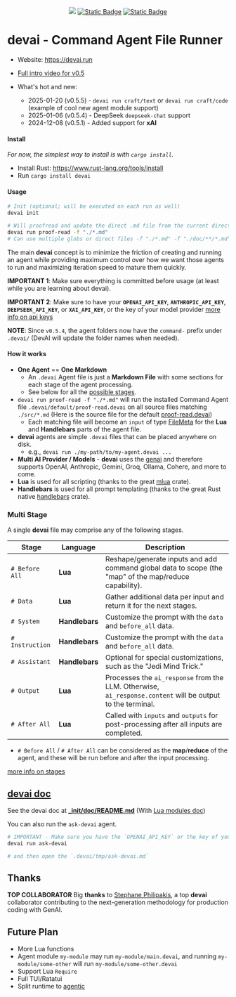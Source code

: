 <div align="center">

<a href="https://crates.io/crates/devai"><img src="https://img.shields.io/crates/v/devai.svg" /></a>
<a href="https://github.com/jeremychone/rust-devai"><img alt="Static Badge" src="https://img.shields.io/badge/GitHub-Repo?color=%23336699"></a>
<a href="https://www.youtube.com/watch?v=b3LJcNkhkH4&list=PL7r-PXl6ZPcBcLsBdBABOFUuLziNyigqj"><img alt="Static Badge" src="https://img.shields.io/badge/YouTube_devai_Intro-Video?style=flat&logo=youtube&color=%23ff0000"></a>

</div>

# **devai** - **Command Agent File Runner**

- Website: https://devai.run

- [Full intro video for v0.5](https://www.youtube.com/watch?v=b3LJcNkhkH4&list=PL7r-PXl6ZPcBcLsBdBABOFUuLziNyigqj)

- What's hot and new:
  - 2025-01-20 (v0.5.5) - `devai run craft/text` or `devai run craft/code` (example of cool new agent module support)
  - 2025-01-06 (v0.5.4) - DeepSeek `deepseek-chat` support
  - 2024-12-08 (v0.5.1) - Added support for **xAI**

#### Install

_For now, the simplest way to install is with `cargo install`._

- Install Rust: https://www.rust-lang.org/tools/install
- Run `cargo install devai`

#### Usage

```sh
# Init (optional; will be executed on each run as well)
devai init

# Will proofread and update the direct .md file from the current directory
devai run proof-read -f "./*.md"
# Can use multiple globs or direct files -f "./*.md" -f "./doc/**/*.md"
```

The main **devai** concept is to minimize the friction of creating and running an agent while providing maximum control over how we want those agents to run and maximizing iteration speed to mature them quickly.

**IMPORTANT 1**: Make sure everything is committed before usage (at least while you are learning about devai).

**IMPORTANT 2**: Make sure to have your **`OPENAI_API_KEY`**, **`ANTHROPIC_API_KEY`**, **`DEEPSEEK_API_KEY`**, or **`XAI_API_KEY`**, or the key of your model provider [more info on api keys](_init/doc/README.md#api-keys)

**NOTE**: Since `v0.5.4`, the agent folders now have the `command-` prefix under `.devai/` (DevAI will update the folder names when needed).

#### How it works

- **One Agent** == **One Markdown** 
    - An `.devai` Agent file is just a **Markdown File** with some sections for each stage of the agent processing.
    - See below for all the [possible stages](#multi-stage).
- `devai run proof-read -f "./*.md"` will run the installed Command Agent file `.devai/default/proof-read.devai` on all source files matching `./src/*.md` (Here is the source file for the default [proof-read.devai](/_init/agents/proof-read.devai))
  - Each matching file will become an `input` of type [FileMeta](./_init/doc/lua.md#filemeta) for the **Lua** and **Handlebars** parts of the agent file. 
- **devai** agents are simple `.devai` files that can be placed anywhere on disk.
  - e.g., `devai run ./my-path/to/my-agent.devai ...`  
- **Multi AI Provider / Models** - **devai** uses the [genai](https://crates.io/crates/genai) and therefore supports OpenAI, Anthropic, Gemini, Groq, Ollama, Cohere, and more to come. 
- **Lua** is used for all scripting (thanks to the great [mlua](https://crates.io/crates/mlua) crate).
- **Handlebars** is used for all prompt templating (thanks to the great Rust native [handlebars](https://crates.io/crates/handlebars) crate).     

### Multi Stage

A single **devai** file may comprise any of the following stages. 

| Stage           | Language       | Description                                                                                                |
|-----------------|----------------|------------------------------------------------------------------------------------------------------------|
| `# Before All`  | **Lua**        | Reshape/generate inputs and add command global data to scope (the "map" of the map/reduce capability).    |
| `# Data`        | **Lua**        | Gather additional data per input and return it for the next stages.                                       |
| `# System`      | **Handlebars** | Customize the prompt with the `data` and `before_all` data.                                                |
| `# Instruction` | **Handlebars** | Customize the prompt with the `data` and `before_all` data.                                                |
| `# Assistant`   | **Handlebars** | Optional for special customizations, such as the "Jedi Mind Trick."                                        |
| `# Output`      | **Lua**        | Processes the `ai_response` from the LLM. Otherwise, `ai_response.content` will be output to the terminal. |
| `# After All`   | **Lua**        | Called with `inputs` and `outputs` for post-processing after all inputs are completed.                     |


- `# Before All` / `# After All` can be considered as the **map**/**reduce** of the agent, and these will be run before and after the input processing.

[more info on stages](_init/doc/README.md#complete-stages-description)

## [devai doc](_init/doc/README.md)

See the devai doc at **[_init/doc/README.md](_init/doc/README.md)** (With [Lua modules doc](_init/doc/lua.md))

You can also run the `ask-devai` agent. 

```sh
# IMPORTANT - Make sure you have the `OPENAI_API_KEY` or the key of your model in your environment
devai run ask-devai

# and then open the `.devai/tmp/ask-devai.md`
```

## Thanks

**TOP COLLABORATOR** Big **thanks** to [Stephane Philipakis](https://github.com/sphilipakis), a top **devai** collaborator contributing to the next-generation methodology for production coding with GenAI.

## Future Plan

- More Lua functions
- Agent module `my-module` may run `my-module/main.devai`, and running `my-module/some-other` will run `my-module/some-other.devai`
- Support Lua `Require`
- Full TUI/Ratatui 
- Split runtime to [agentic](https://crates.io/crates/agentic)
